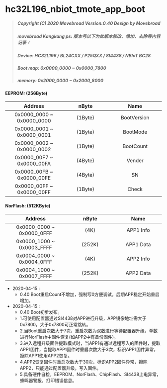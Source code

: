 # hc32L196_nbiot_tmote_app_boot
> ##### Copyright (C) 2020 Movebroad Version:0.40 Design by Movebroad
> ##### movebroad Kangkang ps: 版本号以下为此版本修改、增加、去除等内容记录！
> ##### Device: HC32L196 / BL24CXX / P25QXX / SI4438 / NBIoT BC28
> ##### Boot map: 0x0000_0000 ~ 0x0000_7800
> ##### memory: 0x2000_0000 ~ 0x2000_8000

<style>
table th:first-of-type {
	width: 320px;
}
table th:nth-of-type(2) {
	width: 320px;
}
table th:nth-of-type(3) {
	width: 320px;
}
</style>

#### EEPROM: (256Byte)

Address | nByte |  Name
:-: | :-: | :-: 
0x0000_0000 ~ 0x0000_0000 | (1Byte) | BootVersion
0x0000_0001 ~ 0x0000_0001 | (1Byte) | BootMode
0x0000_0002 ~ 0x0000_0002 | (1Byte) | BootCount
0x0000_00F7 ~ 0x0000_00FA | (4Byte) | Vender
0x0000_00FB ~ 0x0000_00FE | (4Byte) | SN
0x0000_00FF ~ 0x0000_00FF | (1Byte) | Check

#### NorFlash: (512KByte)

Address | nByte |  Name
:-: | :-: | :-: 
0x0000_0000 ~ 0x0000_0FFF | (4K)   | APP1 Info
0x0000_1000 ~ 0x0003_FFFF | (252K) | APP1 Data
0x0004_0000 ~ 0x0004_0FFF | (4K)   | APP2 Info
0x0004_1000 ~ 0x0007_FFFF | (252K) | APP2 Data

* 2020-04-15 :
	* 0.40 Boot重启Count不增加，强制写0方便调试，后期APP稳定开始重启增加。
* 2020-04-15 : 
	* 0.40 Boot初步发布。
	* 1.可使用配置器通过SI4438对APP进行升级，APP镜像地址需大于0x7800，大于0x7800可正常跳转。
	* 2.当Boot重启次数大于7次，重启次数为双数进行等待配置器升级，单数进行NorFlash中固件恢复(如APP2中有备份固件)。
	* 3.进入远程升级固件提取模式时，当APP1有通过远程写入的固件时，提取APP1固件，当提取APP1固件时重启次数大于3次，标识APP1固件异常，擦除APP1使用APP2恢复。
	* 4.APP2恢复固件时重启次数大于30次，标识APP2固件异常，擦除APP2，只能通过配置器升级，写入固件。
	* 5.具备硬件自检，EEPROM、NorFlash、ChipFlash、SI4438上电异常，蜂鸣器警报，打印错误信息。



